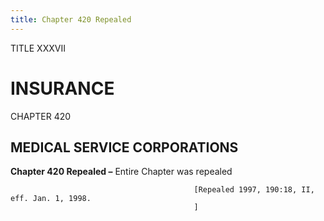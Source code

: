 ```yaml
---
title: Chapter 420 Repealed
---
```


TITLE XXXVII
                                             
INSURANCE
=============

CHAPTER 420
                                             
MEDICAL SERVICE CORPORATIONS
----------------------------

**Chapter 420 Repealed –** Entire Chapter was repealed


                                             [Repealed 1997, 190:18, II, eff. Jan. 1, 1998.
                                             ]
